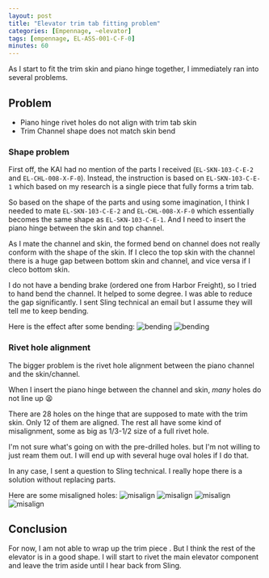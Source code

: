 ```yaml
---
layout: post
title: "Elevator trim tab fitting problem"
categories: [Empennage, ~elevator]
tags: [empennage, EL-ASS-001-C-F-0]
minutes: 60
---
```


As I start to fit the trim skin and piano hinge together, I immediately ran into several problems.

## Problem

- Piano hinge rivet holes do not align with trim tab skin
- Trim Channel shape does not match skin bend

### Shape problem

First off, the KAI had no mention of the parts I received (`EL-SKN-103-C-E-2` and `EL-CHL-008-X-F-0`). Instead, the instruction is based on `EL-SKN-103-C-E-1` which based on my research is a single piece that fully forms a trim tab.

So based on the shape of the parts and using some imagination, I think I needed to mate `EL-SKN-103-C-E-2` and `EL-CHL-008-X-F-0` which essentially becomes the same shape as `EL-SKN-103-C-E-1`. And I need to insert the piano hinge between the skin and top channel.

As I mate the channel and skin, the formed bend on channel does not really conform with the shape of the skin. If I cleco the top skin with the channel there is a huge gap between bottom skin and channel, and vice versa if I cleco bottom skin.

I do not have a bending brake (ordered one from Harbor Freight), so I tried to hand bend the channel. It helped to some degree. I was able to reduce the gap significantly. I sent Sling technical an email but I assume they will tell me to keep bending.

Here is the effect after some bending:
![bending](/assets/img/20240220/bending.jpg)
![bending](/assets/img/20240220/bending2.jpg)

### Rivet hole alignment

The bigger problem is the rivet hole alignment between the piano channel and the skin/channel.

When I insert the piano hinge between the channel and skin, _many_ holes do not line up 😫

There are 28 holes on the hinge that are supposed to mate with the trim skin. Only 12 of them are aligned. The rest all have some kind of misalignment, some as big as 1/3-1/2 size of a full rivet hole.

I'm not sure what's going on with the pre-drilled holes. but I'm not willing to just ream them out. I will end up with several huge oval holes if I do that.

In any case, I sent a question to Sling technical. I really hope there is a solution without replacing parts.

Here are some misaligned holes:
![misalign](/assets/img/20240220/misalign.jpg)
![misalign](/assets/img/20240220/misalign2.jpg)
![misalign](/assets/img/20240220/misalign3.jpg)
![misalign](/assets/img/20240220/misalign4.jpg)

## Conclusion

For now, I am not able to wrap up the trim piece . But I think the rest of the elevator is in a good shape. I will start to rivet the main elevator component and leave the trim aside until I hear back from Sling.
